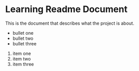 # Learning Readme Document
This is the document that describes what the project is about.

- bullet one
- bullet two
- bullet three

1. item one
2. item two
3. item three


